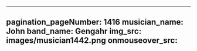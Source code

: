 ------
pagination_pageNumber: 1416
musician_name: John
band_name: Gengahr
img_src: images/musician1442.png
onmouseover_src: 
------